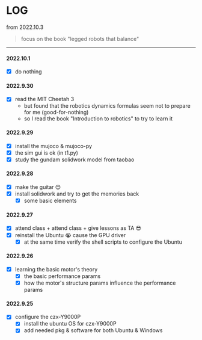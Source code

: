 # LOG


from 2022.10.3

> focus on the book "legged robots that balance"
-----------------

#### 2022.10.1
- [x] do nothing

#### 2022.9.30

- [x] read the MIT Cheetah 3
  - but found that the robotics dynamics formulas seem not to prepare for me (good-for-nothing)
  - so I read the book "Introduction to robotics" to try to learn it 

#### 2022.9.29

- [x] install the mujoco & mujoco-py
- [x] the sim gui is ok (in t1.py)
- [x] study the gundam solidwork model from taobao

#### 2022.9.28

- [x] make the guitar 😊
- [x] install solidwork and try to get the memories back
  - [x] some basic elements

#### 2022.9.27

- [x] attend class + attend class + give lessons as TA 😎
- [x] reinstall the Ubuntu 😭 cause the GPU driver
  - [x] at the same time verify the shell scripts to configure the Ubuntu

#### 2022.9.26

- [x] learning the basic motor's theory
  - [x] the basic performance params
  - [x] how the motor's structure params influence the performance params

#### 2022.9.25

- [x] configure the czx-Y9000P
  - [x] install the ubuntu OS for czx-Y9000P
  - [x] add needed pkg & software for both Ubuntu & Windows